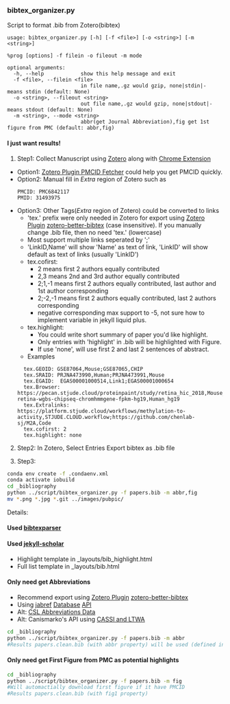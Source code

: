 ### bibtex_organizer.py

Script to format .bib from Zotero(bibtex)

```
usage: bibtex_organizer.py [-h] [-f <file>] [-o <string>] [-m <string>]

%prog [options] -f filein -o fileout -m mode

optional arguments:
  -h, --help            show this help message and exit
  -f <file>, --filein <file>
                        in file name,.gz would gzip, none|stdin|- means stdin (default: None)
  -o <string>, --fileout <string>
                        out file name,.gz would gzip, none|stdout|- means stdout (default: None)
  -m <string>, --mode <string>
                        abbr(get Journal Abbreviation),fig get 1st figure from PMC (default: abbr,fig)
```

#### I just want results!

1. Step1: Collect Manuscript using [Zotero](https://www.zotero.org/download/) along with [Chrome Extension](https://chrome.google.com/webstore/detail/zotero-connector/ekhagklcjbdpajgpjgmbionohlpdbjgc?hl=en)
- Option1: [Zotero Plugin PMCID Fetcher](https://github.com/retorquere/zotero-pmcid-fetcher) could help you get PMCID quickly.
- Option2: Manual fill in *Extra* region of Zotero
  such as
  ```
  PMCID: PMC6842117
  PMID: 31493975
  ```
- Option3: Other Tags(*Extra* region of Zotero) could be converted to links
  + 'tex.' prefix were only needed in Zotero for export using [Zotero Plugin](https://github.com/retorquere/zotero-better-bibtex/releases/tag/v5.2.121) [zotero-better-bibtex](https://retorque.re/zotero-better-bibtex) (case insensitive). If you manually change .bib file, then no need 'tex.' (lowercase)
  + Most support multiple links seperated by ';'
  + 'LinkID,Name' will show 'Name' as text of link, 'LinkID' will show default as text of links (usually 'LinkID')
  + tex.cofirst:
    - 2 means first 2 authors equally contributed
    - 2,3 means 2nd and 3rd author equally contributed
    - 2;1,-1 means first 2 authors equally contributed, last author and 1st author corresponding
    - 2;-2,-1 means first 2 authors equally contributed, last 2 authors corresponding
    - negative corresponding max support to -5, not sure how to implement variable in jekyll liquid plus.
  + tex.highlight:
    - You could write short summary of paper you'd like highlight.
    - Only entries with 'highlight' in .bib will be highlighted with Figure.
    - If use 'none', will use first 2 and last 2 sentences of abstract.
  + Examples
  ```
    tex.GEOID: GSE87064,Mouse;GSE87065,CHIP
    tex.SRAID: PRJNA473990,Human;PRJNA473991,Mouse
    tex.EGAID:  EGAS00001000514,Link1;EGAS00001000654
    tex.Browser: https://pecan.stjude.cloud/proteinpaint/study/retina_hic_2018,Mouse_mm9;https://viz.stjude.cloud/stjude/visualization/human-retina-wgbs-chipseq-chromhmmgene-fpkm-hg19,Human_hg19
    tex.Extralinks: https://platform.stjude.cloud/workflows/methylation-to-activity,STJUDE.CLOUD.workflow;https://github.com/chenlab-sj/M2A,Code
    tex.cofirst: 2
    tex.highlight: none
  ```

2. Step2: In Zotero, Select Entries Export bibtex as .bib file

3. Step3:
```bash
conda env create -f .condaenv.xml
conda activate iobuild
cd _bibliography
python ../script/bibtex_organizer.py -f papers.bib -m abbr,fig
mv *.png *.jpg *.git ../images/pubpic/
```

Details:
#### Used [bibtexparser](https://bibtexparser.readthedocs.io/en/master)

#### Used [jekyll-scholar](https://github.com/inukshuk/jekyll-scholar)
- Highlight template in _layouts/bib_highlight.html
- Full list template in _layouts/bib.html

#### Only need get Abbreviations
- Recommend export using [Zotero Plugin](https://github.com/retorquere/zotero-better-bibtex/releases/tag/v5.2.121) [zotero-better-bibtex](https://retorque.re/zotero-better-bibtex)
- Using [jabref](https://abbrv.jabref.org/) [Database](https://github.com/JabRef/abbrv.jabref.org/tree/master/journals) [API](https://abbreviso.toolforge.org/)
- Alt: [CSL Abbreviations Data](https://github.com/citation-style-language/abbreviations)
- Alt: Canismarko's API using [CASSI and LTWA](https://github.com/canismarko/franklin/blob/master/franklin/journals.py)

```bash
cd _bibliography
python ../script/bibtex_organizer.py -f papers.bib -m abbr
#Results papers.clean.bib (with abbr property) will be used (defined in _config.yml -> scholar -> bibliography)
```

#### Only need get First Figure from PMC as potential highlights

```bash
cd _bibliography
python ../script/bibtex_organizer.py -f papers.bib -m fig
#Will automactially download first figure if it have PMCID
#Results papers.clean.bib (with fig1 property)
```
